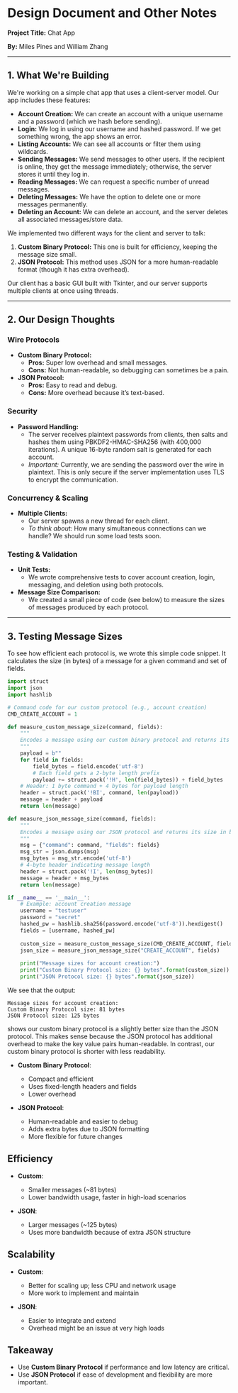 # Design Document and Other Notes

**Project Title:** Chat App

**By:** Miles Pines and William Zhang

---

## 1. What We're Building

We're working on a simple chat app that uses a client-server model. Our app includes these features:

- **Account Creation:** We can create an account with a unique username and a password (which we hash before sending).
- **Login:** We log in using our username and hashed password. If we get something wrong, the app shows an error.
- **Listing Accounts:** We can see all accounts or filter them using wildcards.
- **Sending Messages:** We send messages to other users. If the recipient is online, they get the message immediately; otherwise, the server stores it until they log in.
- **Reading Messages:** We can request a specific number of unread messages.
- **Deleting Messages:** We have the option to delete one or more messages permanently.
- **Deleting an Account:** We can delete an account, and the server deletes all associated messages/store data.

We implemented two different ways for the client and server to talk:

1. **Custom Binary Protocol:** This one is built for efficiency, keeping the message size small.
2. **JSON Protocol:** This method uses JSON for a more human-readable format (though it has extra overhead).

Our client has a basic GUI built with Tkinter, and our server supports multiple clients at once using threads.

---

## 2. Our Design Thoughts

### Wire Protocols
- **Custom Binary Protocol:**  
  - **Pros:** Super low overhead and small messages.
  - **Cons:** Not human-readable, so debugging can sometimes be a pain.
- **JSON Protocol:**  
  - **Pros:** Easy to read and debug.
  - **Cons:** More overhead because it’s text-based.

### Security
- **Password Handling:**  
  - The server receives plaintext passwords from clients, then salts and hashes them using PBKDF2-HMAC-SHA256 (with 400,000 iterations). A unique 16-byte random salt is generated for
  each account.
  - *Important:* Currently, we are sending the password over the wire in plaintext. This is only secure if the server implementation uses TLS to encrypt the communication.

### Concurrency & Scaling
- **Multiple Clients:**  
  - Our server spawns a new thread for each client.
  - *To think about:* How many simultaneous connections can we handle? We should run some load tests soon.

### Testing & Validation
- **Unit Tests:**  
  - We wrote comprehensive tests to cover account creation, login, messaging, and deletion using both protocols.
- **Message Size Comparison:**  
  - We created a small piece of code (see below) to measure the sizes of messages produced by each protocol.

---

## 3. Testing Message Sizes

To see how efficient each protocol is, we wrote this simple code snippet. It calculates the size (in bytes) of a message for a given command and set of fields.

```python
import struct
import json
import hashlib

# Command code for our custom protocol (e.g., account creation)
CMD_CREATE_ACCOUNT = 1

def measure_custom_message_size(command, fields):
    """
    Encodes a message using our custom binary protocol and returns its size in bytes.
    """
    payload = b""
    for field in fields:
        field_bytes = field.encode('utf-8')
        # Each field gets a 2-byte length prefix
        payload += struct.pack('!H', len(field_bytes)) + field_bytes
    # Header: 1 byte command + 4 bytes for payload length
    header = struct.pack('!BI', command, len(payload))
    message = header + payload
    return len(message)

def measure_json_message_size(command, fields):
    """
    Encodes a message using our JSON protocol and returns its size in bytes.
    """
    msg = {"command": command, "fields": fields}
    msg_str = json.dumps(msg)
    msg_bytes = msg_str.encode('utf-8')
    # 4-byte header indicating message length
    header = struct.pack('!I', len(msg_bytes))
    message = header + msg_bytes
    return len(message)

if __name__ == '__main__':
    # Example: account creation message
    username = "testuser"
    password = "secret"
    hashed_pw = hashlib.sha256(password.encode('utf-8')).hexdigest()
    fields = [username, hashed_pw]
    
    custom_size = measure_custom_message_size(CMD_CREATE_ACCOUNT, fields)
    json_size = measure_json_message_size("CREATE_ACCOUNT", fields)
    
    print("Message sizes for account creation:")
    print("Custom Binary Protocol size: {} bytes".format(custom_size))
    print("JSON Protocol size: {} bytes".format(json_size))
```

We see that the output:
```
Message sizes for account creation:
Custom Binary Protocol size: 81 bytes
JSON Protocol size: 125 bytes
```
shows our custom binary protocol is a slightly better size than the JSON protocol. This makes sense because the JSON protocol has additional overhead to make the key value pairs human-readable. In contrast, our custom binary protocol is shorter with less readability.

- **Custom Binary Protocol**:  
  - Compact and efficient  
  - Uses fixed-length headers and fields  
  - Lower overhead

- **JSON Protocol**:  
  - Human-readable and easier to debug  
  - Adds extra bytes due to JSON formatting  
  - More flexible for future changes

## Efficiency
- **Custom**:  
  - Smaller messages (~81 bytes)  
  - Lower bandwidth usage, faster in high-load scenarios

- **JSON**:  
  - Larger messages (~125 bytes)  
  - Uses more bandwidth because of extra JSON structure

## Scalability
- **Custom**:  
  - Better for scaling up; less CPU and network usage  
  - More work to implement and maintain

- **JSON**:  
  - Easier to integrate and extend  
  - Overhead might be an issue at very high loads

## Takeaway
- Use **Custom Binary Protocol** if performance and low latency are critical.
- Use **JSON Protocol** if ease of development and flexibility are more important.